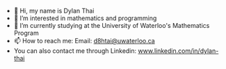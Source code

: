 - 👋 Hi, my name is Dylan Thai
- 👀 I’m interested in mathematics and programming
- 🌱 I’m currently studying at the University of Waterloo's Mathematics Program
- 📫 How to reach me: Email: d8htai@uwaterloo.ca
- You can also contact me through Linkedin: www.linkedin.com/in/dylan-thai
